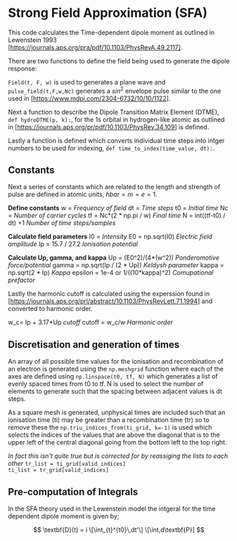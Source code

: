 # Strong Field Approximation (SFA)

This code calculates the Time-dependent dipole moment as outlined in Lewenstein 1993 [https://journals.aps.org/pra/pdf/10.1103/PhysRevA.49.2117].

There are two functions to define the field being used to generate the dipole response:

`Field(t, F, w)` is used to generates a plane wave and `pulse_field(t,F,w,Nc)` generates a  $sin^2$ envelope pulse similar to the one used in [https://www.mdpi.com/2304-6732/10/10/1122].

Next a function to describe the Dipole Transition Matrix Element (DTME), `def hydroDTME(p, k):`, for the 1s orbital in hydrogen-like atomic as outlined in [https://journals.aps.org/pr/pdf/10.1103/PhysRev.34.109] is defined. 


Lastly a function is defined which converts individual time steps into intger numbers to be used for indexing, `def time_to_index(time_value, dt):`.

## Constants 
Next a series of constants which are related to the length and strength of pulse are defined in atomic units, $hbar = m = e = 1$.

**Define constants**
w =  _Frequency of field_
dt =  _Time steps_
t0 =  _Initial time_
Nc =  _Number of carrier cycles_
tf = Nc*(2 * np.pi / w)  _Final time_
N = int((tf-t0) / dt) +1 _Number of time steps/samples_

**Calculate field parameters**
I0 = _Intensity_
E0 = np.sqrt(I0)  _Electric field amplitude_
Ip = 15.7 / 27.2  _Ionisation potential_

**Calculate Up, gamma, and kappa**
Up = (E0^2)/(4*(w^2))  _Ponderomotive force/potential_
gamma = np.sqrt(Ip / (2 * Up))  _Keldysh parameter_
kappa = np.sqrt(2 * Ip)  _Kappa_
epsilon = 1e-4 or 1/((10*kappa)^2)  _Comupational prefactor_ 

Lastly the harmonic cutoff is calculated using the experssion found in [https://journals.aps.org/prl/abstract/10.1103/PhysRevLett.71.1994] and converted to harmonic order. 

w_c= Ip + 3.17*Up _cutoff_
cutoff = w_c/w    _Harmonic order_

## Discretisation and generation of times 

An array of all possible time values for the ionisation and recombination of an electron is generated using the `np.meshgrid` function where each of the axes are defined using `np.linspace(t0, tf, N)` which generates a list of evenly spaced times from t0 to tf. N is used to select the number of elements to generate such that the spacing between adjacent values is dt steps. 

As a square mesh is generated, unphysical times are included such that an ionisation time (ti) may be greater than a recombination time (tr) so to remove these the `np.triu_indices_from(ti_grid, k=-1)` is used which selects the indices of the values that are above the diagonal that is to the upper left of the central diagonal going from the bottom left to the top right. 

_In fact this isn't quite true but is corrected for by reassiging the lists to each other_
`tr_list = ti_grid[valid_indices]`  
`ti_list = tr_grid[valid_indices]`

## Pre-computation of Integrals 

In the SFA theory used in the Lewenstein model the intgeral for the time dependent dipole moment is given by;

$$
\textbf{D}(t) = i \[\int_{t}^{t0}\,dt'\] \[\int,d\textbf{P}]
$$
